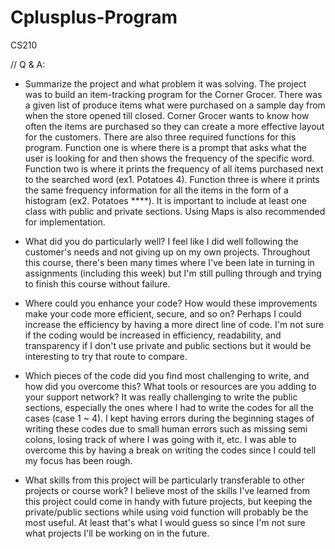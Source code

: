 # Cplusplus-Program
CS210

// Q & A: 
  - Summarize the project and what problem it was solving.
      The project was to build an item-tracking program for the Corner Grocer. There was a given list of produce items what were purchased on a sample day from when the store opened till closed. Corner Grocer wants to know how often the items are purchased so they can create a more effective layout for the customers. There are also three required functions for this program. Function one is where there is a prompt that asks what the user is looking for and then shows the frequency of the specific word. Function two is where it prints the frequency of all items purchased next to the searched word (ex1. Potatoes 4). Function three is where it prints the same frequency information for all the items in the form of a histogram (ex2. Potatoes ****). It is important to include at least one class with public and private sections. Using Maps is also recommended for implementation. 
    
  - What did you do particularly well?
      I feel like I did well following the customer's needs and not giving up on my own projects. Throughout this course, there's been many times where I've been late in turning in assignments (including this week) but I'm still pulling through and trying to finish this course without failure. 
      
  - Where could you enhance your code? How would these improvements make your code more efficient, secure, and so on?
      Perhaps I could increase the efficiency by having a more direct line of code. I'm not sure if the coding would be increased in efficiency, readability, and transparency if I don't use private and public sections but it would be interesting to try that route to compare. 
      
  - Which pieces of the code did you find most challenging to write, and how did you overcome this? What tools or resources are you adding to your support network?
      It was really challenging to write the public sections, especially the ones where I had to write the codes for all the cases (case 1 ~ 4). I kept having errors during the beginning stages of writing these codes due to small human errors such as missing semi colons, losing track of where I was going with it, etc. I was able to overcome this by having a break on writing the codes since I could tell my focus has been rough. 
      
  - What skills from this project will be particularly transferable to other projects or course work?
      I believe most of the skills I've learned from this project could come in handy with future projects, but keeping the private/public sections while using void function will probably be the most useful. At least that's what I would guess so since I'm not sure what projects I'll be working on in the future. 
      

      


